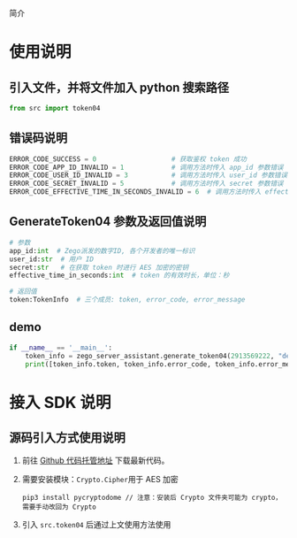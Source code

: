 简介

# 使用说明

## 引入文件，并将文件加入 python 搜索路径

```python
from src import token04
```

## 错误码说明

```python
ERROR_CODE_SUCCESS = 0                   # 获取鉴权 token 成功
ERROR_CODE_APP_ID_INVALID = 1            # 调用方法时传入 app_id 参数错误
ERROR_CODE_USER_ID_INVALID = 3           # 调用方法时传入 user_id 参数错误
ERROR_CODE_SECRET_INVALID = 5            # 调用方法时传入 secret 参数错误
ERROR_CODE_EFFECTIVE_TIME_IN_SECONDS_INVALID = 6  # 调用方法时传入 effective_time_in_seconds 参数错误
```

## GenerateToken04 参数及返回值说明

```python
# 参数
app_id:int  # Zego派发的数字ID, 各个开发者的唯一标识
user_id:str  # 用户 ID
secret:str   # 在获取 token 时进行 AES 加密的密钥
effective_time_in_seconds:int  # token 的有效时长，单位：秒

# 返回值
token:TokenInfo  # 三个成员: token, error_code, error_message 
```

## demo

```python
if __name__ == '__main__':
    token_info = zego_server_assistant.generate_token04(2913569222, "demo", "b0d996aecc46ad51600ea853bb378c18", 3600)
    print([token_info.token, token_info.error_code, token_info.error_message])
```

# 接入 SDK 说明

## 源码引入方式使用说明

1. 前往 [Github 代码托管地址](https://github.com/zegoim/zego_server_assistant) 下载最新代码。
2. 需要安装模块：`Crypto.Cipher`用于 AES 加密

   ```shell
   pip3 install pycryptodome // 注意：安装后 Crypto 文件夹可能为 crypto，需要手动改回为 Crypto

   ```
3. 引入 `src.token04` 后通过上文使用方法使用
